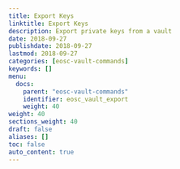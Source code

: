 ```yaml
---
title: Export Keys
linktitle: Export Keys
description: Export private keys from a vault
date: 2018-09-27
publishdate: 2018-09-27
lastmod: 2018-09-27
categories: [eosc-vault-commands]
keywords: []
menu:
  docs:
    parent: "eosc-vault-commands"
    identifier: eosc_vault_export
    weight: 40
weight: 40
sections_weight: 40
draft: false
aliases: []
toc: false
auto_content: true
---
```

